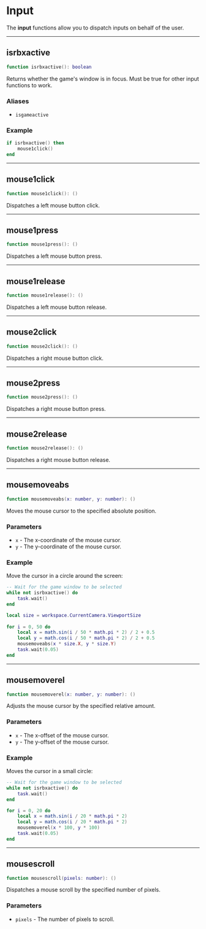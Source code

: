 # Input

The **input** functions allow you to dispatch inputs on behalf of the user.

---

## isrbxactive

```lua
function isrbxactive(): boolean
```

Returns whether the game's window is in focus. Must be true for other input functions to work.

### Aliases

 * `isgameactive`

### Example

```lua
if isrbxactive() then
	mouse1click()
end
```

---

## mouse1click

```lua
function mouse1click(): ()
```

Dispatches a left mouse button click.

---

## mouse1press

```lua
function mouse1press(): ()
```

Dispatches a left mouse button press.

---

## mouse1release

```lua
function mouse1release(): ()
```

Dispatches a left mouse button release.

---

## mouse2click

```lua
function mouse2click(): ()
```

Dispatches a right mouse button click.

---

## mouse2press

```lua
function mouse2press(): ()
```

Dispatches a right mouse button press.

---

## mouse2release

```lua
function mouse2release(): ()
```

Dispatches a right mouse button release.

---

## mousemoveabs

```lua
function mousemoveabs(x: number, y: number): ()
```

Moves the mouse cursor to the specified absolute position.

### Parameters

 * `x` - The x-coordinate of the mouse cursor.
 * `y` - The y-coordinate of the mouse cursor.

### Example

Move the cursor in a circle around the screen:

```lua
-- Wait for the game window to be selected
while not isrbxactive() do
	task.wait()
end

local size = workspace.CurrentCamera.ViewportSize
	
for i = 0, 50 do
	local x = math.sin(i / 50 * math.pi * 2) / 2 + 0.5
	local y = math.cos(i / 50 * math.pi * 2) / 2 + 0.5
	mousemoveabs(x * size.X, y * size.Y)
	task.wait(0.05)
end
```

---

## mousemoverel

```lua
function mousemoverel(x: number, y: number): ()
```

Adjusts the mouse cursor by the specified relative amount.

### Parameters

 * `x` - The x-offset of the mouse cursor.
 * `y` - The y-offset of the mouse cursor.

### Example

Moves the cursor in a small circle:

```lua
-- Wait for the game window to be selected
while not isrbxactive() do
	task.wait()
end

for i = 0, 20 do
	local x = math.sin(i / 20 * math.pi * 2)
	local y = math.cos(i / 20 * math.pi * 2)
	mousemoverel(x * 100, y * 100)
	task.wait(0.05)
end
```

---

## mousescroll

```lua
function mousescroll(pixels: number): ()
```

Dispatches a mouse scroll by the specified number of pixels.

### Parameters

 * `pixels` - The number of pixels to scroll.
